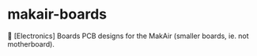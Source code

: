 # makair-boards
🔌 [Electronics] Boards PCB designs for the MakAir (smaller boards, ie. not motherboard).
